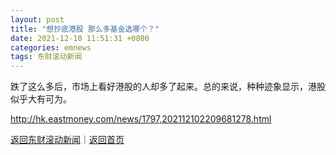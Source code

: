 ```yaml
---
layout: post
title: "想抄底港股 那么多基金选哪个？"
date: 2021-12-10 11:51:31 +0800
categories: emnews
tags: 东财滚动新闻
---
```


跌了这么多后，市场上看好港股的人却多了起来。总的来说，种种迹象显示，港股似乎大有可为。

<http://hk.eastmoney.com/news/1797,202112102209681278.html>

[返回东财滚动新闻](//finews.withounder.com/emnews/)｜[返回首页](//finews.withounder.com/)